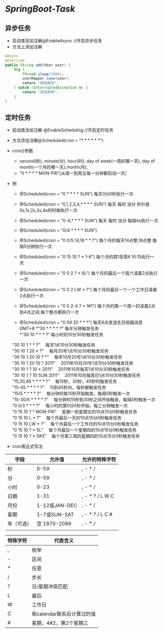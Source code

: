 # ***SpringBoot-Task***

## **异步任务**
* 启动类添加注解@EnableAsync            //开启异步任务
* 方法上添加注解
```java
@Async
@Override
public String add(User user) {
    try {
        Thread.sleep(3000);
        userMapper.save(user);
        return "添加成功";
    } catch (InterruptedException e) {
        return "添加失败";
    }
}
```

## **定时任务**
* 启动类添加注解 @EnableScheduling       //开启定时任务
* 方法添加注解@Scheduled(cron = "* * * * * *")

* cron()参数
   * second(秒), minute(分), hour(时), day of week(一周的哪一天), day of month(一个月的哪一天),month(月),
   * "0 * * * * MON-FRI"[从周一到周五每一分钟都启动一次]
* 例
   * @Scheduled(cron = "0 * * * * SUN")                      每天0分0秒执行一次
   * @Scheduled(cron = "0,1,2,3,4,* * * * SUN")              每天 每时 没分 秒针是 0s,1s,2s,3s,4s的时候执行一次

   * @Scheduled(cron = "0-4,* * * * SUN")                    每天 每时 没分 每隔4s执行一次
   * @Scheduled(cron = "0/4 * * * * SUN")

   * @Scheduled(cron = "0 0/5 14,18 * * ?")                  每个月的每天14点整,18点整 每隔5分钟执行一次
   * @Scheduled(cron = "0 15 10 ? * 1-6")                    每个月的周1至周6 10:15执行一次
   * @Scheduled(cron = "0 0 2 ? * 6L")                       每个月的最后一个周六凌晨2点执行一次
   * @Scheduled(cron = "0 0 2 LW * ?")                       每个月的最后一个一个工作日凌晨2点执行一次
   * @Scheduled(cron = "0 0 2-4 ? * 1#1")                    每个月的第一个周一的凌晨2点到4点之间,每个整点都执行一次

   * @Scheduled(cron = "0 59 20 * * *")                      每天6点发送生日祝福消息 GMT+8
   *“30 * * * * ?”                                           每半分钟触发任务  
   *“30 10 * * * ?”                                          每小时的10分30秒触发任务  
   
    “30 10 1 * * ?” &emsp;每天1点10分30秒触发任务  
    “30 10 1 20 * ?” &emsp;每月20号1点10分30秒触发任务  
    “30 10 1 20 10 ? *” &emsp;每年10月20号1点10分30秒触发任务  
    “30 10 1 20 10 ? 2011” &emsp;2011年10月20号1点10分30秒触发任务  
    “30 10 1 ? 10 * 2011” &emsp;2011年10月每天1点10分30秒触发任务  
    “30 10 1 ? 10 SUN 2011” &emsp;2011年10月每周日1点10分30秒触发任务  
    “15,30,45 * * * * ?” &emsp;每15秒，30秒，45秒时触发任务  
    “15-45 * * * * ?” &emsp;15到45秒内，每秒都触发任务  
    “15/5 * * * * ?” &emsp;每分钟的每15秒开始触发，每隔5秒触发一次  
    “15-30/5 * * * * ?” &emsp;每分钟的15秒到30秒之间开始触发，每隔5秒触发一次  
    “0 0/3 * * * ?” &emsp;每小时的第0分0秒开始，每三分钟触发一次  
    “0 15 10 ? * MON-FRI” &emsp;星期一到星期五的10点15分0秒触发任务  
    “0 15 10 L * ?” &emsp;每个月最后一天的10点15分0秒触发任务  
    “0 15 10 LW * ?” &emsp;每个月最后一个工作日的10点15分0秒触发任务  
    “0 15 10 ? * 5L” &emsp;每个月最后一个星期四的10点15分0秒触发任务  
    “0 15 10 ? * 5#3” &emsp;每个月第三周的星期四的10点15分0秒触发任务  
* cron表达式写法

| 字段 |允许值|允许的特殊字符|
|---|---|---|
| 秒 |0-59|, - * /|
| 分 |0-59|, - * /|
| 小时 |0-23|, - * /|
| 日期 |1-31|, - * ? / L W C|
| 月份 |1-12或JAN-DEC|, - * /|
| 星期 |1-7或SUN-SAT|, - * ? / L C #|
| 年（可选） |空 1970-2099| , - * /|
|  |||



| 特殊字符 |代表含义|
|---|---|
| , |枚举|
| - |区间|
| * |任意|
| / |步长|
| ? |日/星期冲突匹配|
| L |最后|
| W |工作日|
| C |和calendar联系后计算过的值|
| # |星期，4#2，第2个星期三|



